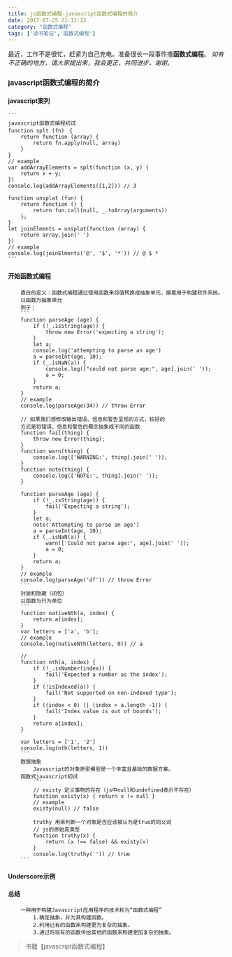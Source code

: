 ```yaml
---
title: js函数式编程-javascript函数式编程的简介
date: 2017-07-25 21:11:13
category: "函数式编程"
tags: ['读书笔记','函数式编程']
---
```

最近，工作不是很忙，赶紧为自己充电。准备很长一段事件撸**函数式编程**。
*如有不正确的地方，请大家提出来，我会更正，共同进步，谢谢。*

###	javascript函数式编程的简介

####	javascript案列
	```
	javascript函数式编程初试
	function splt (fn)　{
		return function (array) {
			return fn.apply(null, array)
		}
	}
	// example
	var addArrayElements = splt(function (x, y) {
		return x + y;
	})
	console.log(addArrayElements([1,2])) // 3
	
	function unsplat (fun) {
		return function () {
			return fun.call(null, _.toArray(arguments))
		};
	}
	let joinElments = unsplat(function (array) {
		return array.join(' ')
	})
	// example
	console.log(joinElments('@', '$', '*')) // @ $ *
	```
####	开始函数式编程
		直白的定义：函数式编程通过使用函数来将值转换成抽象单元，接着用于构建软件系统。
		以函数为抽象单元
		例子：
		```
		function parseAge (age) {
			if (!_.isString(age)) {
				throw new Error('expecting a string');
			}
			let a;
			console.log('attempting to parse an age')
			a = parseInt(age, 10);
			if (_.isNaN(a)) {
				console.log(["could not parse age:", age].join(' '));
				a = 0;
			}
			return a;
		}
		// example
		console.log(parseAge(34)) // throw Error
		
		// 如果我们想修改输出错误、信息和警告呈现的方式，较好的
		方式是将错误、信息和警告的概念抽象成不同的函数
		function fail(thing) {
			throw new Error(thing);
		}
		function warn(thing) {
			console.log(['WARNING:', thing].join(' '));
		}
		function note(thing) {
			console.log(['NOTE:', thing].join(' '));
		}

		function parseAge (age) {
			if (!_.isString(age)) {
				fail('Expecting a string');
			}
			let a;
			note('Attempting to parse an age')
			a = parseInt(age, 10);
			if (_.isNaN(a)) {
				warn(['Could not parse age:', age].join(' '));
				a = 0;
			}
			return a;
		}
		// example
		console.log(parseAge('df')) // throw Error
		```
		封装和隐藏（闭包）
		以函数为行为单位
		```
		function nativeNth(a, index) {
			return a[index];
		}
		var letters = ['a', 'b'];
		// example
		console.log(nativeNth(letters, 0)) // a
		
		// 
		function nth(a, index) {
			if (!_.isNumber(index)) {
				fail('Expected a number as the index');
			}
			if (!isIndexed(a)) {
				fail('Not supported on non-indexed type');
			}
			if ((index < 0) || (index > a.length -1)) {
				fail('Index value is out of bounds');
			}
			return a[index];
		}

		var letters = ['1', '2']
		console.log(nth(letters, 1))
		```
		数据抽象
			Javascript的对象原型模型是一个丰富且基础的数据方案。
		函数式javascript初试
			```
			// existy 定义事物的存在（js中null和undefined表示不存在）
			function existy(x) { return x != null }
			// example
			existy(null) // false
			
			truthy 用来判断一个对象是否应该被认为是true的同义词
			// js的原始真类型
			function truthy(x) {
				return (x !== false) && existy(x)
			}
			console.log(truthy('')) // true
		```
####	Underscore示例
####	总结				
		一种用于构建Javascript应用程序的技术称为“函数式编程”		
			1.确定抽象，并为其构建函数。
			2.利用已有的函数来构建更为复杂的抽象。
			3.通过将现有的函数传给其他的函数来构建更加复杂的抽象。

>	书籍【javascript函数式编程】
			
			
			
			
			
			
			
			
			
			
			
			
			
			
			
			
			
			
			
			
			
			
			
			
			
			
			
			
			
			
			
			
			
			
			
			
























